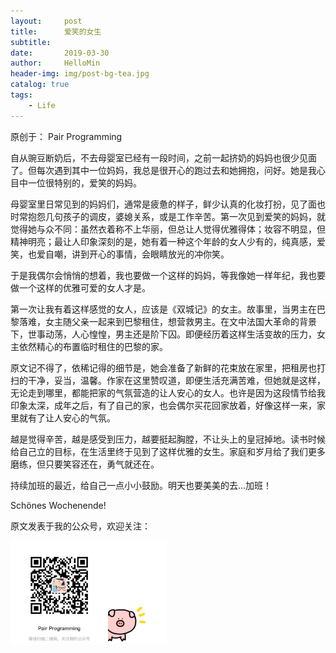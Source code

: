 ```yaml
---
layout:     post
title:      爱笑的女生
subtitle:   
date:       2019-03-30
author:     HelloMin
header-img: img/post-bg-tea.jpg
catalog: true
tags:
    - Life
---
```

原创于： Pair Programming

自从豌豆断奶后，不去母婴室已经有一段时间，之前一起挤奶的妈妈也很少见面了。但每次遇到其中一位妈妈，我总是很开心的跑过去和她拥抱，问好。她是我心目中一位很特别的，爱笑的妈妈。

母婴室里日常见到的妈妈们，通常是疲惫的样子，鲜少认真的化妆打扮，见了面也时常抱怨几句孩子的调皮，婆媳关系，或是工作辛苦。第一次见到爱笑的妈妈，就觉得她与众不同：虽然衣着称不上华丽，但总让人觉得优雅得体；妆容不明显，但精神明亮；最让人印象深刻的是，她有着一种这个年龄的女人少有的，纯真感，爱笑，也爱自嘲，讲到开心的事情，会眼睛放光的冲你笑。

于是我偶尔会悄悄的想着，我也要做一个这样的妈妈，等我像她一样年纪，我也要做一个这样的优雅可爱的女人才是。

第一次让我有着这样感觉的女人，应该是《双城记》的女主。故事里，当男主在巴黎落难，女主随父亲一起来到巴黎租住，想营救男主。在文中法国大革命的背景下，世事动荡，人心惶惶，男主还是阶下囚。即便经历着这样生活变故的压力，女主依然精心的布置临时租住的巴黎的家。

原文记不得了，依稀记得的细节是，她会准备了新鲜的花束放在家里，把租房也打扫的干净，妥当，温馨。作家在这里赞叹道，即便生活充满苦难，但她就是这样，无论走到哪里，都能把家的气氛营造的让人安心的女人。也许是因为这段情节给我印象太深，成年之后，有了自己的家，也会偶尔买花回家放着，好像这样一来，家里就有了让人安心的气氛。

越是觉得辛苦，越是感受到压力，越要挺起胸膛，不让头上的皇冠掉地。读书时候给自己立的目标，在生活里终于见到了这样优雅的女生。家庭和岁月给了我们更多磨练，但只要笑容还在，勇气就还在。

持续加班的最近，给自己一点小小鼓励。明天也要美美的去...加班！

Schönes Wochenende!

原文发表于我的公众号，欢迎关注：

<img src="/img/qrcode.jpeg" alt="每周一更" width="250px"/>
